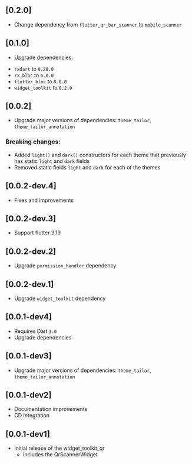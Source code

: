 ## [0.2.0]
- Change dependency from `flutter_qr_bar_scanner` to `mobile_scanner`

## [0.1.0]
- Upgrade dependencies:
* `rxdart` to `0.28.0`
* `rx_bloc` to `6.0.0`
* `flutter_bloc` to `8.0.0`
* `widget_toolkit` to `0.2.0`

## [0.0.2]
- Upgrade major versions of dependencies: `theme_tailor`, `theme_tailor_annotation`
### Breaking changes:
- Added `light()` and `dark()` constructors for each theme that previously has static `light` and `dark` fields
- Removed static fields `light` and `dark` for each of the themes

## [0.0.2-dev.4]
* Fixes and improvements

## [0.0.2-dev.3]
* Support flutter 3.19

## [0.0.2-dev.2]
* Upgrade `permission_handler` dependency

## [0.0.2-dev.1]
* Upgrade `widget_toolkit` dependency

## [0.0.1-dev4]
* Requires Dart `3.0`
* Upgrade dependencies

## [0.0.1-dev3]
* Upgrade major versions of dependencies: `theme_tailor`, `theme_tailor_annotation`

## [0.0.1-dev2]
* Documentation improvements
* CD Integration

## [0.0.1-dev1]
* Initial release of the widget_toolkit_qr
  * includes the QrScannerWidget<T> 
